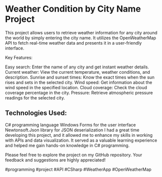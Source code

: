 # Weather Condition by City Name Project

This project allows users to retrieve weather information for any city around the world by simply entering the city name. It utilizes the OpenWeatherMap API to fetch real-time weather data and presents it in a user-friendly interface.

Key Features:

Easy search: Enter the name of any city and get instant weather details.
Current weather: View the current temperature, weather conditions, and description.
Sunrise and sunset times: Know the exact times when the sun rises and sets in the selected city.
Wind speed: Get information about the wind speed in the specified location.
Cloud coverage: Check the cloud coverage percentage in the city.
Pressure: Retrieve atmospheric pressure readings for the selected city.

## Technologies Used:

C# programming language
Windows Forms for the user interface
Newtonsoft.Json library for JSON deserialization
I had a great time developing this project, and it allowed me to enhance my skills in working with APIs and data visualization. It served as a valuable learning experience and helped me gain hands-on knowledge in C# programming.

Please feel free to explore the project on my GitHub repository. Your feedback and suggestions are highly appreciated!

#programming #project #API #CSharp #WeatherApp #OpenWeatherMap
